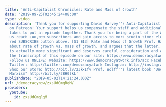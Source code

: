 ```yaml
---
title: 'Anti-Capitalist Chronicles: Rate and Mass of Growth'
date: "2019-09-26T02:45:24+08:00"
type: video
description: 'Thank you for supporting David Harvey''s Anti-Capitalist Chronicles
  on Patreon! Your support helps us compensate the staff and additional workers it
  takes to put an episode together. Thank you for being a part of the ACC team! Help
  us reach 100,000 subscribers and gain access to more studio time! Please hit the
  red SUBSCRIBE button above. [S1 E13] Rate and Mass of Growth Prof. Harvey talks
  about rate of growth vs. mass of growth, and argues that the latter, often ignored,
  is actually more significant and deserves careful consideration and analysis. Read
  the transcript of this episode on our site: https://www.democracyatwork.info/acc_rate_mass_of_growth
  Follow us ONLINE: Website: https://www.democracyatwork.info/acc Facebook: http://www.facebook.com/DemocracyatWrk
  Twitter: http://twitter.com/democracyatwrk Instagram: http://instagram.com/democracyatwrk
  Shop our Store: http://bit.ly/2JkxIfy Prof. Wolff''s latest book "Understanding
  Marxism" http://bit.ly/2BH0lkL'
publishdate: "2019-05-02T14:21:24.000Z"
url: /democracynow/zxsUdGmqRqM/
providers:
  youtube:
    id: zxsUdGmqRqM
---
```


